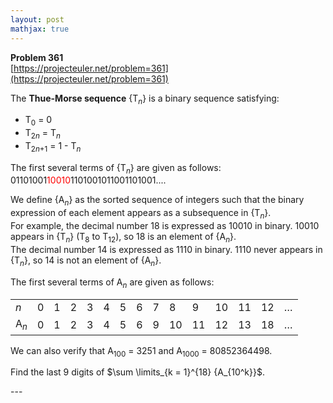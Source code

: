 ```yaml
---
layout: post
mathjax: true
---
```

**Problem 361**  
[https://projecteuler.net/problem=361](https://projecteuler.net/problem=361)

<p>The <b>Thue-Morse sequence</b> {T<sub><var>n</var></sub>} is a binary sequence satisfying:</p>
<ul><li>T<sub>0</sub> = 0</li>
<li>T<sub>2<var>n</var></sub> = T<sub><var>n</var></sub></li>
<li>T<sub>2<var>n</var>+1</sub> = 1 - T<sub><var>n</var></sub></li>
</ul><p>
The first several terms of {T<sub><var>n</var></sub>} are given as follows:<br />
01101001<span style="color:#FF0000;">10010</span>1101001011001101001....
</p>

<p>
We define {A<sub><var>n</var></sub>} as the sorted sequence of integers such that the binary expression of each element appears as a subsequence in {T<sub><var>n</var></sub>}.<br />
For example, the decimal number 18 is expressed as 10010 in binary. 10010 appears in {T<sub><var>n</var></sub>} (T<sub>8</sub> to T<sub>12</sub>), so 18 is an element of {A<sub><var>n</var></sub>}.<br />
The decimal number 14 is expressed as 1110 in binary. 1110 never appears in {T<sub><var>n</var></sub>}, so 14 is not an element of {A<sub><var>n</var></sub>}.
</p>

<p>
The first several terms of A<sub><var>n</var></sub> are given as follows:<br /></p><div align="center">
<table cellspacing="1" cellpadding="5" border="0" align="center"><tr><td align="left"><var>n</var></td><td>0</td><td>1</td><td>2</td><td>3</td><td>4</td><td>5</td><td>6</td><td>7</td><td>8</td><td>9</td><td>10</td><td>11</td><td>12</td><td>…</td></tr><tr><td>A<sub><var>n</var></sub></td><td>0</td><td>1</td><td>2</td><td>3</td><td>4</td><td>5</td><td>6</td><td>9</td><td>10</td><td>11</td><td>12</td><td>13</td><td>18</td><td>…</td></tr></table></div>


<p>
We can also verify that A<sub>100</sub> = 3251 and A<sub>1000</sub> = 80852364498.
</p>

<p>
Find the last 9 digits of $\sum \limits_{k = 1}^{18} {A_{10^k}}$.
</p>
---
